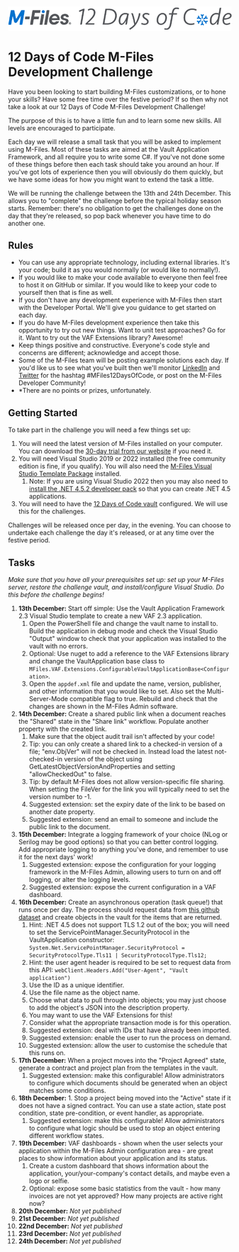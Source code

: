![12 Days of Code logo](lib/logo.png)

# 12 Days of Code M-Files Development Challenge

Have you been looking to start building M-Files customizations, or to hone your skills?  Have some free time over the festive period?  If so then why not take a look at our 12 Days of Code M-Files Development Challenge!

The purpose of this is to have a little fun and to learn some new skills.  All levels are encouraged to participate.

Each day we will release a small task that you will be asked to implement using M-Files.  Most of these tasks are aimed at the Vault Application Framework, and all require you to write some C#.  If you've not done some of these things before then each task should take you around an hour.  If you've got lots of experience then you will obviously do them quickly, but we have some ideas for how you might want to extend the task a little.

We will be running the challenge between the 13th and 24th December.  This allows you to "complete" the challenge before the typical holiday season starts.  Remember: there's no obligation to get the challenges done on the day that they're released, so pop back whenever you have time to do another one.

## Rules

* You can use any appropriate technology, including external libraries.  It's your code; build it as you would normally (or would like to normally!).
* If you would like to make your code available to everyone then feel free to host it on GitHub or similar.  If you would like to keep your code to yourself then that is fine as well.
* If you don't have any development experience with M-Files then start with the Developer Portal.  We'll give you guidance to get started on each day.
* If you do have M-Files development experience then take this opportunity to try out new things.  Want to unit test approaches?  Go for it.  Want to try out the VAF Extensions library? Awesome!
* Keep things positive and constructive.  Everyone's code style and concerns are different; acknowledge and accept those.
* Some of the M-Files team will be posting example solutions each day.  If you'd like us to see what you've built then we'll monitor <a href="https://www.linkedin.com/feed/hashtag/?keywords=MFiles12DaysOfCode">LinkedIn</a> and <a href="https://twitter.com/hashtag/MFiles12DaysOfCode">Twitter</a> for the hashtag #MFiles12DaysOfCode, or post on the M-Files Developer Community!
* *There are no points or prizes, unfortunately.

## Getting Started

To take part in the challenge you will need a few things set up:

1. You will need the latest version of M-Files installed on your computer.  You can download the <a href="https://www.m-files.com/try-m-files/">30-day trial from our website</a> if you need it.
1. You will need Visual Studio 2019 or 2022 installed (the free community edition is fine, if you qualify).  You will also need the <a href="https://marketplace.visualstudio.com/items?itemName=M-Files.MFilesVisualStudioExtensions">M-Files Visual Studio Template Package</a> installed.
	1. Note: If you are using Visual Studio 2022 then you may also need to <a href="https://dotnet.microsoft.com/download/dotnet-framework/net452">install the .NET 4.5.2 developer pack</a> so that you can create .NET 4.5 applications.
1. You will need to have the <a href="vault-backup">12 Days of Code vault</a> configured.  We will use this for the challenges.

Challenges will be released once per day, in the evening.  You can choose to undertake each challenge the day it's released, or at any time over the festive period.

## Tasks

*Make sure that you have all your prerequisites set up: set up your M-Files server, restore the challenge vault, and install/configure Visual Studio.  Do this before the challenge begins!*

1. **13th December:** Start off simple: Use the Vault Application Framework 2.3 Visual Studio template to create a new VAF 2.3 application.
	1. Open the PowerShell file and change the vault name to install to.  Build the application in debug mode and check the Visual Studio "Output" window to check that your application was installed to the vault with no errors.
	1.	Optional: Use nuget to add a reference to the VAF Extensions library and change the VaultApplication base class to `MFiles.VAF.Extensions.ConfigurableVaultApplicationBase<Configuration>`. 
	1.	Open the `appdef.xml` file and update the name, version, publisher, and other information that you would like to set.  Also set the Multi-Server-Mode compatible flag to true.  Rebuild and check that the changes are shown in the M-Files Admin software.
1. **14th December:** Create a shared public link when a document reaches the "Shared" state in the "Share link" workflow. Populate another property with the created link.
	1. Make sure that the object audit trail isn't affected by your code!
	1. Tip: you can only create a shared link to a checked-in version of a file; "env.ObjVer" will not be checked in.  Instead load the latest not-checked-in version of the object using GetLatestObjectVersionAndProperties and setting "allowCheckedOut" to false.
	1. Tip: by default M-Files does not allow version-specific file sharing.  When setting the FileVer for the link you will typically need to set the version number to -1.
	1. Suggested extension: set the expiry date of the link to be based on another date property.
	1. Suggested extension: send an email to someone and include the public link to the document.
1. **15th December:** Integrate a logging framework of your choice (NLog or Serilog may be good options) so that you can better control logging.  Add appropriate logging to anything you've done, and remember to use it for the next days' work!
	1. Suggested extension: expose the configuration for your logging framework in the M-Files Admin, allowing users to turn on and off logging, or alter the logging levels.
	2. Suggested extension: expose the current configuration in a VAF dashboard.
1. **16th December:** Create an asynchronous operation (task queue!) that runs once per day.  The process should request data from [this github dataset](https://api.github.com/gists) and create objects in the vault for the items that are returned.
	1. Hint: .NET 4.5 does not support TLS 1.2 out of the box; you will need to set the ServicePointManager.SecurityProtocol in the VaultApplication constructor: `System.Net.ServicePointManager.SecurityProtocol = SecurityProtocolType.Tls11 | SecurityProtocolType.Tls12;`
	1. Hint: the user agent header is required to be set to request data from this API: `webClient.Headers.Add("User-Agent", "Vault application")`
	1. Use the ID as a unique identifier.
	1. Use the file name as the object name.
	1. Choose what data to pull through into objects; you may just choose to add the object's JSON into the description property.
	1. You may want to use the VAF Extensions for this!
	1. Consider what the appropriate transaction mode is for this operation.
	1. Suggested extension: deal with IDs that have already been imported.
	1. Suggested extension: enable the user to run the process on demand.
	1. Suggested extension: allow the user to customise the schedule that this runs on.
1. **17th December:** When a project moves into the "Project Agreed" state, generate a contract and project plan from the templates in the vault.
	1. Suggested extension: make this configurable!  Allow administrators to configure which documents should be generated when an object matches some conditions.
1. **18th December:** 1. Stop a project being moved into the "Active" state if it does not have a signed contract.  You can use a state action, state post condition, state pre-condition, or event handler, as appropriate.
	1. Suggested extension: make this configurable!  Allow administrators to configure what logic should be used to stop an object entering different workflow states.
1. **19th December:** VAF dashboards - shown when the user selects your application within the M-Files Admin configuration area - are great places to show information about your application and its status.
	1. Create a custom dashboard that shows information about the application, your/your-company's contact details, and maybe even a logo or selfie.
	1. Optional: expose some basic statistics from the vault - how many invoices are not yet approved?  How many projects are active right now?
1. **20th December:** *Not yet published*
1. **21st December:** *Not yet published*
1. **22nd December:** *Not yet published*
1. **23rd December:** *Not yet published*
1. **24th December:** *Not yet published*